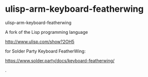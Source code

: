 # ulisp-arm-keyboard-featherwing
ulisp-arm-keyboard-featherwing

A fork of the Lisp programming language

http://www.ulisp.com/show?2OH5

for Solder Party Keyboard FeatherWing:

https://www.solder.party/docs/keyboard-featherwing/

.
